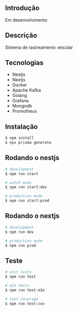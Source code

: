 ## Introdução

Em desenvolvimento

## Descrição

Sistema de rastreamento veicular

## Tecnologias

- Nestjs
- Nextjs
- Docker
- Apache Kafka
- Golang
- Grafana
- Mongodb
- Promotheus

## Instalação

```bash
$ npm install
$ npx prisma generate
```

## Rodando o nestjs

```bash
# development
$ npm run start

# watch mode
$ npm run start:dev

# production mode
$ npm run start:prod
```

## Rodando o nextjs

```bash
# development
$ npm run dev

# production mode
$ npm run prod
```

## Teste

```bash
# unit tests
$ npm run test

# e2e tests
$ npm run test:e2e

# test coverage
$ npm run test:cov
```
